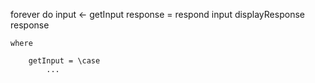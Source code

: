 

forever do
    input <- getInput 
    response = respond input
    displayResponse response

    where 

        getInput = \case
            ...
